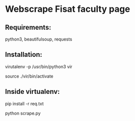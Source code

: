 # Webscrape Fisat faculty page

## Requirements:

python3, beautifulsoup, requests

## Installation:

virutalenv -p /usr/bin/python3 vir

source ./vir/bin/activate

## Inside virtualenv:

pip install -r req.txt

python scrape.py
